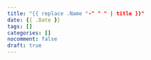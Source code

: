 ```yaml
---
title: "{{ replace .Name "-" " " | title }}"
date: {{ .Date }}
tags: []
categories: []
nocomment: false
draft: true
---
```


